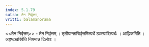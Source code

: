```yaml
---
index: 5.1.79
sutra: तेन निर्वृत्तम्
vritti: balamanorama
---
```


<<तेन निर्वृत्तम्>> - तेन निर्वृत्तम् । तृतीयान्तान्निर्वृत्तमित्यर्थे ठञ्स्यादित्यर्थः । आह्निकमिति ।अह्नष्टखोरेवे॑ति नियमान्न टिलोपः । 